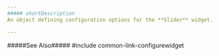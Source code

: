 ```yaml
---
##### shortDescription
An object defining configuration options for the **Slider** widget.

---
```

#####See Also#####
#include common-link-configurewidget